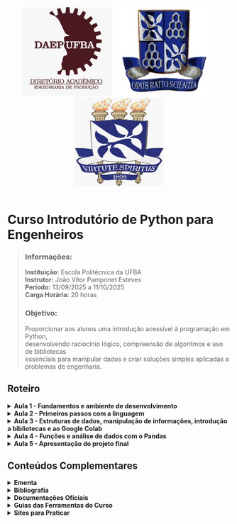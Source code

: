 <div align="center">
  <img src="imagens/logoDAEP.jpeg" alt="Logo DAEP" width="200" height="200"/>
  <img src="imagens/brasaoEPUFBA.jpeg" alt="Brasão da Escola Politécnica da UFBA" width="200" height="200"
  style="margin-right: 15px; margin-left: 15px;" />
  <img src="imagens/BrasaoUFBA.jpeg" alt="Brasão de Armas da UFBA" width="200" height="200"/>
</div>

<br>

# Curso Introdutório de Python para Engenheiros

> ### Informações:  
> **Instituição:** Escola Politécnica da UFBA  
> **Instrutor:** João Vítor Pamponet Esteves  
> **Período:** 13/09/2025 a 11/10/2025  
> **Carga Horária:** 20 horas  
> ### Objetivo:  
> Proporcionar aos alunos uma introdução acessível à programação em Python,  
> desenvolvendo raciocínio lógico, compreensão de algoritmos e uso de bibliotecas  
> essenciais para manipular dados e criar soluções simples aplicadas a problemas de engenharia.

## Roteiro

<details>
<summary><Strong>Aula 1 - Fundamentos e ambiente de desenvolvimento</Strong></summary>

- **Conteúdos da Aula:**
  - [Slide](slides/Slide_Aula%20_1.pdf)
  - [Exercícios](exercicios/exerciciosAula1.md)
</details>

<details>
<summary><Strong>Aula 2 - Primeiros passos com a linguagem</Strong></summary>

- **Conteúdos da Aula:**
  - [Slide](slides/Slide_Aula%20_2.pdf)
  - [Exercícios](exercicios/exerciciosAula2.md)
</details>

<details>
<summary><Strong>Aula 3 - Estruturas de dados, manipulação de informações, introdução a bibliotecas e ao Google Colab</Strong></summary>

- **Conteúdos da Aula:**
  - Slide
  - [Exercícios](exercicios/exerciciosAula3.md)
</details>

<details>
<summary><Strong>Aula 4 - Funções e análise de dados com o Pandas</Strong></summary>

- **Conteúdos da Aula:**
  - Slide
  - [Exercícios](exercicios/exerciciosAula4.md)
</details>

<details>
<summary><Strong>Aula 5 - Apresentação do projeto final</Strong></summary>

- **Conteúdos da Aula:**
  - [Instruções do Projeto](exercicios/projetoFinal.md)
  - [Acesso ao Dataset do Projeto](https://www.kaggle.com/datasets/shreshthvashisht/manufacturing-dataset/data)
</details>

## Conteúdos Complementares

<details>
<summary><Strong>Ementa</Strong></summary>

- [Ementa do Curso](documentos/Ementa_Curso_de_Extensão_Python_para_Engenheiros.pdf)
</details>

<details>
<summary><Strong>Bibliografia</Strong></summary>

- **Livros:**
  - **DOWNEY, A.** *Think Python: How to Think Like a Computer Scientist*. O’Reilly, 2024.  
  - **MCKINNEY, W.** *Python for Data Analysis*. O’Reilly, 3ª ed, 2023.

- **Artigos**
  - **FELDER & SILVERMAN.** Learning and Teaching Styles in Engineering Education, 2002.

- **Institucional**
  - **USP**. Apostilas de Engenharia de Produção.  
  - **TU Delft**. Python for Engineers.
</details>

<details>
<summary><Strong>Documentações Oficiais</Strong></summary>

- **Ferramentas**
  - [Python](https://docs.python.org/3/)
  - [Visual Studio Code](https://code.visualstudio.com/docs)
  - [Google Colab](https://docs.python.org/3/)

- **Bibliotecas**
  - [Matplotlib](https://matplotlib.org/3.7.0/index.html)
  - [Pandas](https://pandas.pydata.org/docs/)
</details>  

<details>
<summary><Strong>Guias das Ferramentas do Curso</Strong></summary>

- [Como Configurar VSCode Para Python em 2025 [FÁCIL!]](https://www.youtube.com/watch?v=tojGZkpP-q4)
- [O QUE É GIT E GITHUB? - definição e conceitos importantes 1/2](https://www.youtube.com/watch?v=DqTITcMq68k)
- [COMO USAR GIT E GITHUB NA PRÁTICA! - desde o primeiro commit até o pull request! 2/2](https://www.youtube.com/watch?v=UBAX-13g8OM)
- [Como personalizar o seu perfil no Github (Readme)](https://www.youtube.com/watch?v=TsaLQAetPLU)
</details>    

<details>
<summary><Strong>Sites para Praticar</Strong></summary>

- [**Codewars**](https://www.codewars.com/)
  - Desafios de programação (katas) de vários níveis.  
  - Foco em lógica e algoritmos, bom para melhorar fluência em Python.

- [**StrataScratch**](https://www.stratascratch.com/)
  - Problemas reais de entrevistas técnicas em Data Analytics.  
  - Desafios de SQL e Python usados por empresas como Google, Amazon e Facebook.

- [**Real Python**](https://realpython.com/quizzes/) 
  - Conteúdo avançado com quizzes e desafios práticos.  
  - Ótimo para revisar conceitos e aprimorar habilidades de Python.

- [**Kaggle**](https://www.kaggle.com/)  
  - Comunidade de ciência de dados com competições, datasets e notebooks interativos.  
  - Ideal para praticar análise de dados e machine learning com problemas reais.  
  - Possui a seção **Kaggle Learn** com microcursos práticos de Python, Pandas, SQL e Data Visualization.
</details>